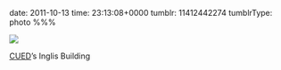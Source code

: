 date: 2011-10-13
time: 23:13:08+0000
tumblr: 11412442274
tumblrType: photo
%%%

![](tumblr_lt11txf31T1qbnvjco1_1280.jpg)

[CUED][C]’s Inglis Building

[C]: http://www.eng.cam.ac.uk/
